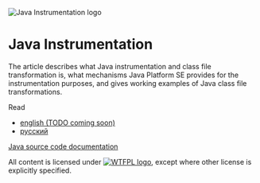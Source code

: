 ![Java Instrumentation logo](https://drive.google.com/uc?export=download&id=0B_4a-5REfZ5jakI0amlZeWVwdU0)
# Java Instrumentation
The article describes what Java instrumentation and class file transformation is, what mechanisms Java Platform SE provides for the instrumentation purposes, and gives working examples of Java class file transformations.

Read
* [english (TODO coming soon)](https://docs.google.com/document/d/18rQSJVQ9vn5Ntza3MCXRxjDGWvzwa1gV1x3dRXrsKjg/edit)
* [русский](https://docs.google.com/document/d/18rQSJVQ9vn5Ntza3MCXRxjDGWvzwa1gV1x3dRXrsKjg/edit)

[Java source code documentation](http://stincmale.github.io/java-instrumentation/apidocs/)

All content is licensed under [![WTFPL logo](http://www.wtfpl.net/wp-content/uploads/2012/12/wtfpl-badge-2.png)](http://www.wtfpl.net/), except where other license is explicitly specified.
